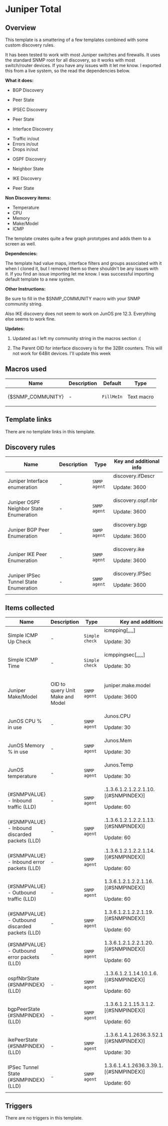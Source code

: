 # Juniper Total

## Overview

This template is a smattering of a few templates combined with some custom discovery rules.


It has been tested to work with most Juniper switches and firewalls. It uses the standard SNMP root for all discovery, so it works with most switch/router devices. If you have any issues with it let me know. I exported this from a live system, so the read the dependencies below.


**What it does:**


* BGP Discovery
+ Peer State

* IPSEC Discovery
+ Peer State

* Interface Discovery
+ Traffic in/out
+ Errors in/out
+ Drops in/out

* OSPF Discovery
+ Neighbor State

* IKE Discovery
+ Peer State


**Non Discovery items:**


* Temperature
* CPU
* Memory
* Make/Model
* ICMP


The template creates quite a few graph prototypes and adds them to a screen as well.


**Dependencies:**


The template had value maps, interface filters and groups associated with it when I cloned it, but I removed them so there shouldn't be any issues with it. If you find an issue importing let me know. I was successful importing default template to a new system.


**Other Instructions:**


Be sure to fill in the $SNMP\_COMMUNITY macro with your SNMP community string.


Also IKE discovery does not seem to work on JunOS pre 12.3. Everything else seems to work fine.


**Updates:**


1) Updated as I left my community string in the macros section :(


2) The Parent OID for interface discovery is for the 32Bit counters. This will not work for 64Bit devices. I'll update this week

## Macros used

|Name|Description|Default|Type|
|----|-----------|-------|----|
|{$SNMP_COMMUNITY}|<p>-</p>|`FillMeIn`|Text macro|
## Template links

There are no template links in this template.

## Discovery rules

|Name|Description|Type|Key and additional info|
|----|-----------|----|----|
|Juniper Interface enumeration|<p>-</p>|`SNMP agent`|discovery.ifDescr<p>Update: 3600</p>|
|Juniper OSPF Neighbor State Enumeration|<p>-</p>|`SNMP agent`|discovery.ospf.nbr<p>Update: 3600</p>|
|Juniper BGP Peer Enumeration|<p>-</p>|`SNMP agent`|discovery.bgp<p>Update: 3600</p>|
|Juniper IKE Peer Enumeration|<p>-</p>|`SNMP agent`|discovery.ike<p>Update: 3600</p>|
|Juniper IPSec Tunnel State Enumeration|<p>-</p>|`SNMP agent`|discovery.IPSec<p>Update: 3600</p>|
## Items collected

|Name|Description|Type|Key and additional info|
|----|-----------|----|----|
|Simple ICMP Up Check|<p>-</p>|`Simple check`|icmpping[,,,,]<p>Update: 30</p>|
|Simple ICMP Time|<p>-</p>|`Simple check`|icmppingsec[,,,,,]<p>Update: 30</p>|
|Juniper Make/Model|<p>OID to query Unit Make and Model</p>|`SNMP agent`|juniper.make.model<p>Update: 3600</p>|
|JunOS CPU % in use|<p>-</p>|`SNMP agent`|Junos.CPU<p>Update: 30</p>|
|JunOS Memory % in use|<p>-</p>|`SNMP agent`|Junos.Mem<p>Update: 30</p>|
|JunOS temperature|<p>-</p>|`SNMP agent`|Junos.Temp<p>Update: 30</p>|
|{#SNMPVALUE} - Inbound traffic (LLD)|<p>-</p>|`SNMP agent`|.1.3.6.1.2.1.2.2.1.10.[{#SNMPINDEX}]<p>Update: 60</p>|
|{#SNMPVALUE} - Inbound discarded packets (LLD)|<p>-</p>|`SNMP agent`|.1.3.6.1.2.1.2.2.1.13.[{#SNMPINDEX}]<p>Update: 60</p>|
|{#SNMPVALUE} - Inbound error packets (LLD)|<p>-</p>|`SNMP agent`|.1.3.6.1.2.1.2.2.1.14.[{#SNMPINDEX}]<p>Update: 60</p>|
|{#SNMPVALUE} - Outbound traffic (LLD)|<p>-</p>|`SNMP agent`|1.3.6.1.2.1.2.2.1.16.[{#SNMPINDEX}]<p>Update: 60</p>|
|{#SNMPVALUE} - Outbound discarded packets (LLD)|<p>-</p>|`SNMP agent`|1.3.6.1.2.1.2.2.1.19.[{#SNMPINDEX}]<p>Update: 60</p>|
|{#SNMPVALUE} - Outbound error packets (LLD)|<p>-</p>|`SNMP agent`|1.3.6.1.2.1.2.2.1.20.[{#SNMPINDEX}]<p>Update: 60</p>|
|ospfNbrState {#SNMPINDEX} (LLD)|<p>-</p>|`SNMP agent`|.1.3.6.1.2.1.14.10.1.6.[{#SNMPINDEX}]<p>Update: 60</p>|
|bgpPeerState {#SNMPINDEX} (LLD)|<p>-</p>|`SNMP agent`|.1.3.6.1.2.1.15.3.1.2.[{#SNMPINDEX}]<p>Update: 60</p>|
|ikePeerState {#SNMPINDEX} (LLD)|<p>-</p>|`SNMP agent`|.1.3.6.1.4.1.2636.3.52.1.1.2.1.6.1.4.[{#SNMPINDEX}]<p>Update: 30</p>|
|IPSec Tunnel State {#SNMPINDEX} (LLD)|<p>-</p>|`SNMP agent`|1.3.6.1.4.1.2636.3.39.1.5.1.2.1.1.4.[{#SNMPINDEX}]<p>Update: 60</p>|
## Triggers

There are no triggers in this template.

